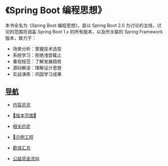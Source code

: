 # 《Spring Boot 编程思想》

本书全名为《Spring Boot 编程思想》，是以 Spring Boot 2.0 为讨论的主线，讨论的范围将涵盖 Spring Boot 1.x 的所有版本，以及所关联的 Spring Framework 版本，致力于：

- 场景分析：掌握技术选型
- 系统学习：拒绝浅尝辄止
- 重视规范：了解发展趋势
- 源码解读：理解设计思想
- 实战演练：巩固学习成果




## [导航](/books/thinking-in-spring-boot/)

- [内容总览](/books/thinking-in-spring-boot/overview/)

- [版本范围](/books/thinking-in-spring-boot/version/)

- [相关约定](/books/thinking-in-spring-boot/conventions/)

- [示例工程](https://github.com/mercyblitz/thinking-in-spring-boot-samples)

- [勘误汇总](/books/thinking-in-spring-boot/revision/)

- [公益资金流向](/books/thinking-in-spring-boot/donate/)

